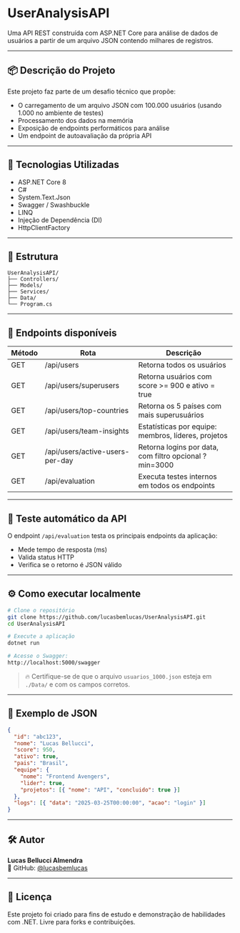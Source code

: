 # UserAnalysisAPI

Uma API REST construída com ASP.NET Core para análise de dados de usuários a partir de um arquivo JSON contendo milhares de registros.

---

## 📦 Descrição do Projeto

Este projeto faz parte de um desafio técnico que propõe:

- O carregamento de um arquivo JSON com 100.000 usuários (usando 1.000 no ambiente de testes)
- Processamento dos dados na memória
- Exposição de endpoints performáticos para análise
- Um endpoint de autoavaliação da própria API

---

## 🚀 Tecnologias Utilizadas

- ASP.NET Core 8
- C#
- System.Text.Json
- Swagger / Swashbuckle
- LINQ
- Injeção de Dependência (DI)
- HttpClientFactory

---

## 📁 Estrutura

```
UserAnalysisAPI/
├── Controllers/
├── Models/
├── Services/
├── Data/
└── Program.cs
```

---

## 🧠 Endpoints disponíveis

| Método | Rota                            | Descrição                                              |
| ------ | ------------------------------- | ------------------------------------------------------ |
| GET    | /api/users                      | Retorna todos os usuários                              |
| GET    | /api/users/superusers           | Retorna usuários com score >= 900 e ativo = true       |
| GET    | /api/users/top-countries        | Retorna os 5 países com mais superusuários             |
| GET    | /api/users/team-insights        | Estatísticas por equipe: membros, líderes, projetos    |
| GET    | /api/users/active-users-per-day | Retorna logins por data, com filtro opcional ?min=3000 |
| GET    | /api/evaluation                 | Executa testes internos em todos os endpoints          |

---

## 🧪 Teste automático da API

O endpoint `/api/evaluation` testa os principais endpoints da aplicação:

- Mede tempo de resposta (ms)
- Valida status HTTP
- Verifica se o retorno é JSON válido

---

## ⚙️ Como executar localmente

```bash
# Clone o repositório
git clone https://github.com/lucasbemlucas/UserAnalysisAPI.git
cd UserAnalysisAPI

# Execute a aplicação
dotnet run

# Acesse o Swagger:
http://localhost:5000/swagger
```

> 🔥 Certifique-se de que o arquivo `usuarios_1000.json` esteja em `./Data/` e com os campos corretos.

---

## 📂 Exemplo de JSON

```json
{
  "id": "abc123",
  "nome": "Lucas Bellucci",
  "score": 950,
  "ativo": true,
  "pais": "Brasil",
  "equipe": {
    "nome": "Frontend Avengers",
    "lider": true,
    "projetos": [{ "nome": "API", "concluido": true }]
  },
  "logs": [{ "data": "2025-03-25T00:00:00", "acao": "login" }]
}
```

---

## 🛠️ Autor

**Lucas Bellucci Almendra**  
🔗 GitHub: [@lucasbemlucas](https://github.com/lucasbemlucas)

---

## 📄 Licença

Este projeto foi criado para fins de estudo e demonstração de habilidades com .NET. Livre para forks e contribuições.
